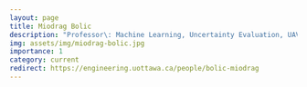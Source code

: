 ```yaml
---
layout: page
title: Miodrag Bolic
description: "Professor\: Machine Learning, Uncertainty Evaluation, UAVs, Biomedical Signal Image Processing"
img: assets/img/miodrag-bolic.jpg
importance: 1
category: current
redirect: https://engineering.uottawa.ca/people/bolic-miodrag
---
```

